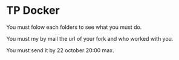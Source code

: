# TP Docker

You must folow each folders to see what you must do.


You must my by mail the url of your fork and who worked with you.

You must send it by 22 october 20:00 max.